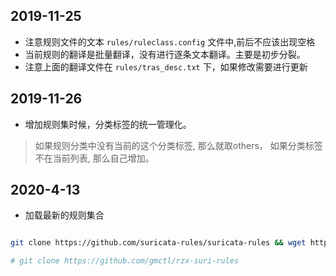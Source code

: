 ## 2019-11-25
- 注意规则文件的文本 `rules/ruleclass.config` 文件中,前后不应该出现空格 
- 当前规则的翻译是批量翻译，没有进行逐条文本翻译。主要是初步分裂。
- 注意上面的翻译文件在 `rules/tras_desc.txt` 下，如果修改需要进行更新

## 2019-11-26
- 增加规则集时候，分类标签的统一管理化。
> 如果规则分类中没有当前的这个分类标签, 那么就取others，
如果分类标签不在当前列表, 那么自己增加。

## 2020-4-13
- 加载最新的规则集合

```bash 

git clone https://github.com/suricata-rules/suricata-rules && wget https://rules.emergingthreats.net/open/suricata-5.0/emerging.rules.tar.gz && tar xf emerging.rules.tar.gz && git clone https://github.com/ptresearch/AttackDetection && git clone https://code.aliyun.com/rapidinstant/web-attack-rules.git

# git clone https://github.com/gmctl/rzx-suri-rules 
```
